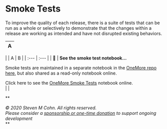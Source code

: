 # Smoke Tests
To improve the quality of each release, there is a suite of tests that can be run as a whole or selectively to demonstrate that the changes within a release are working as intended and have not disrupted existing behaviors.  
  
  

| A |
| :--- |
| 
| A | B |
| :--- | :--- |
| **📓** | **See the smoke test notebook…**  
  
Smoke tests are maintained in a separate notebook in the [OneMore repo here](https://github.com/stevencohn/OneMore/tree/main/OneMoreSmokeTests), but also shared as a read-only notebook online.  
  
Click here to see the [OneMore Smoke Tests](https://1drv.ms/u/s!ArTUF0U30CVpg8lnWV_-ee6DvD9QyA?e=BkUwCq) notebook online.  
 | 
 | 
  
**  
  
*© 2020 Steven M Cohn. All rights reserved.*  
*Please consider a [sponsorship or one-time donation](https://github.com/sponsors/stevencohn) to support ongoing development*  
**  

